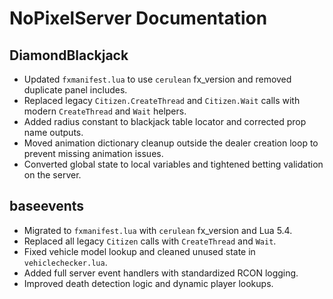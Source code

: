 # NoPixelServer Documentation

## DiamondBlackjack
- Updated `fxmanifest.lua` to use `cerulean` fx_version and removed duplicate panel includes.
- Replaced legacy `Citizen.CreateThread` and `Citizen.Wait` calls with modern `CreateThread` and `Wait` helpers.
- Added radius constant to blackjack table locator and corrected prop name outputs.
- Moved animation dictionary cleanup outside the dealer creation loop to prevent missing animation issues.
- Converted global state to local variables and tightened betting validation on the server.

## baseevents
- Migrated to `fxmanifest.lua` with `cerulean` fx_version and Lua 5.4.
- Replaced all legacy `Citizen` calls with `CreateThread` and `Wait`.
- Fixed vehicle model lookup and cleaned unused state in `vehiclechecker.lua`.
- Added full server event handlers with standardized RCON logging.
- Improved death detection logic and dynamic player lookups.
